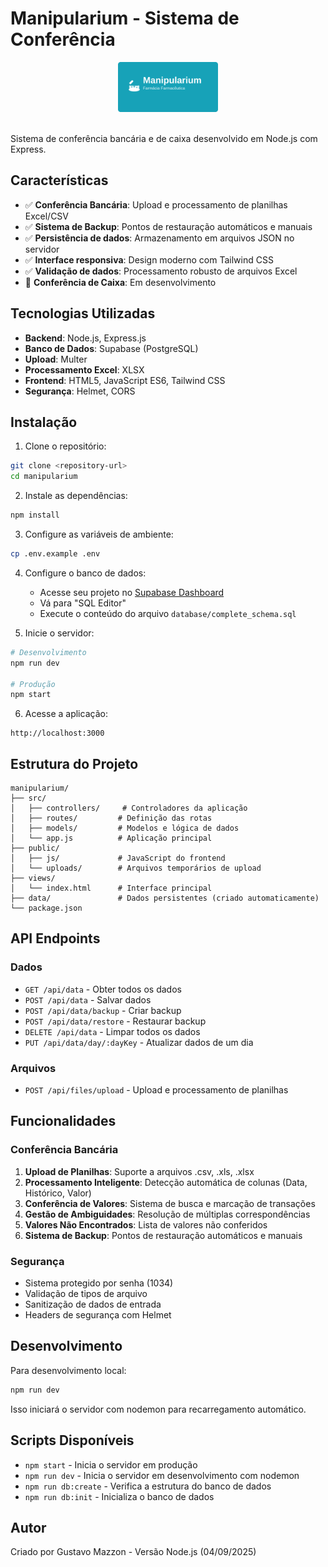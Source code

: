 # Manipularium - Sistema de Conferência

<div align="center">
  <img src="public/images/logo.svg" alt="Manipularium Logo" height="80">
  <br><br>
</div>

Sistema de conferência bancária e de caixa desenvolvido em Node.js com Express.

## Características

- ✅ **Conferência Bancária**: Upload e processamento de planilhas Excel/CSV
- ✅ **Sistema de Backup**: Pontos de restauração automáticos e manuais
- ✅ **Persistência de dados**: Armazenamento em arquivos JSON no servidor
- ✅ **Interface responsiva**: Design moderno com Tailwind CSS
- ✅ **Validação de dados**: Processamento robusto de arquivos Excel
- 🔄 **Conferência de Caixa**: Em desenvolvimento

## Tecnologias Utilizadas

- **Backend**: Node.js, Express.js
- **Banco de Dados**: Supabase (PostgreSQL)
- **Upload**: Multer
- **Processamento Excel**: XLSX
- **Frontend**: HTML5, JavaScript ES6, Tailwind CSS
- **Segurança**: Helmet, CORS

## Instalação

1. Clone o repositório:
```bash
git clone <repository-url>
cd manipularium
```

2. Instale as dependências:
```bash
npm install
```

3. Configure as variáveis de ambiente:
```bash
cp .env.example .env
```

4. Configure o banco de dados:
   - Acesse seu projeto no [Supabase Dashboard](https://plazfamleohfuxnvybsm.supabase.co)
   - Vá para "SQL Editor"
   - Execute o conteúdo do arquivo `database/complete_schema.sql`

5. Inicie o servidor:
```bash
# Desenvolvimento
npm run dev

# Produção
npm start
```

6. Acesse a aplicação:
```
http://localhost:3000
```

## Estrutura do Projeto

```
manipularium/
├── src/
│   ├── controllers/     # Controladores da aplicação
│   ├── routes/         # Definição das rotas
│   ├── models/         # Modelos e lógica de dados
│   └── app.js          # Aplicação principal
├── public/
│   ├── js/             # JavaScript do frontend
│   └── uploads/        # Arquivos temporários de upload
├── views/
│   └── index.html      # Interface principal
├── data/               # Dados persistentes (criado automaticamente)
└── package.json
```

## API Endpoints

### Dados
- `GET /api/data` - Obter todos os dados
- `POST /api/data` - Salvar dados
- `POST /api/data/backup` - Criar backup
- `POST /api/data/restore` - Restaurar backup
- `DELETE /api/data` - Limpar todos os dados
- `PUT /api/data/day/:dayKey` - Atualizar dados de um dia

### Arquivos
- `POST /api/files/upload` - Upload e processamento de planilhas

## Funcionalidades

### Conferência Bancária
1. **Upload de Planilhas**: Suporte a arquivos .csv, .xls, .xlsx
2. **Processamento Inteligente**: Detecção automática de colunas (Data, Histórico, Valor)
3. **Conferência de Valores**: Sistema de busca e marcação de transações
4. **Gestão de Ambiguidades**: Resolução de múltiplas correspondências
5. **Valores Não Encontrados**: Lista de valores não conferidos
6. **Sistema de Backup**: Pontos de restauração automáticos e manuais

### Segurança
- Sistema protegido por senha (1034)
- Validação de tipos de arquivo
- Sanitização de dados de entrada
- Headers de segurança com Helmet

## Desenvolvimento

Para desenvolvimento local:

```bash
npm run dev
```

Isso iniciará o servidor com nodemon para recarregamento automático.

## Scripts Disponíveis

- `npm start` - Inicia o servidor em produção
- `npm run dev` - Inicia o servidor em desenvolvimento com nodemon
- `npm run db:create` - Verifica a estrutura do banco de dados
- `npm run db:init` - Inicializa o banco de dados

## Autor

Criado por Gustavo Mazzon - Versão Node.js (04/09/2025)